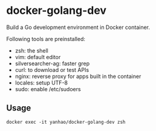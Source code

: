 # docker-golang-dev

Build a Go development environment in Docker container.

Following tools are preinstalled:

* zsh: the shell
* vim: default editor
* silversearcher-ag: faster grep
* curl: to download or test APIs
* nginx: reverse proxy for apps built in the container
* locales: setup UTF-8
* sudo: enable /etc/sudoers

## Usage

    docker exec -it yanhao/docker-golang-dev zsh
